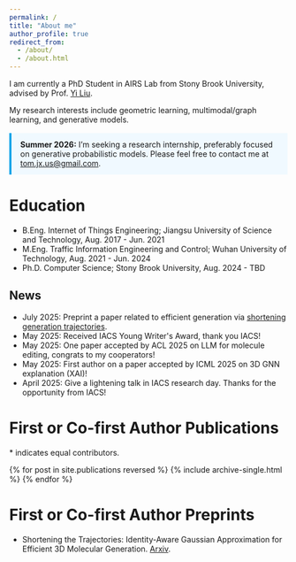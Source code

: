 ```yaml
---
permalink: /
title: "About me"
author_profile: true
redirect_from: 
  - /about/
  - /about.html
---
```


I am currently a PhD Student in AIRS Lab from Stony Brook University, advised by Prof. <a href= "https://jacoblau0513.github.io/">Yi Liu</a>. 

My research interests include geometric learning, multimodal/graph learning, and generative models.

<p style="margin-top:1rem; padding:.75rem 1rem; border-left:4px solid #0ea5e9; background:#f0f9ff;">
  <strong>Summer 2026:</strong> I’m seeking a research internship, preferably focused on generative probabilistic models. Please feel free to contact me at
  <a href="mailto:tom.jx.us@gmail.com">tom.jx.us@gmail.com</a>.
</p>


Education
======
* B.Eng. Internet of Things Engineering; Jiangsu University of Science and Technology, Aug. 2017 - Jun. 2021
* M.Eng. Traffic Information Engineering and Control; Wuhan University of Technology, Aug. 2021 - Jun. 2024
* Ph.D. Computer Science; Stony Brook University, Aug. 2024 - TBD


News
------
* July 2025: Preprint a paper related to efficient generation via <a href= "https://arxiv.org/pdf/2507.09043">shortening generation trajectories</a>.
* May 2025: Received IACS Young Writer's Award, thank you IACS!
* May 2025: One paper accepted by ACL 2025 on LLM for molecule editing, congrats to my cooperators!
* May 2025: First author on a paper accepted by ICML 2025 on 3D GNN explanation (XAI)!
* April 2025: Give a lightening talk in IACS research day. Thanks for the opportunity from IACS!


# First or Co-first Author Publications

\* indicates equal contributors.

{% for post in site.publications reversed %}
  {% include archive-single.html %}
{% endfor %}


# First or Co-first Author Preprints

* Shortening the Trajectories: Identity-Aware Gaussian Approximation for Efficient 3D Molecular Generation. <a href= "https://arxiv.org/pdf/2507.09043">Arxiv</a>.

